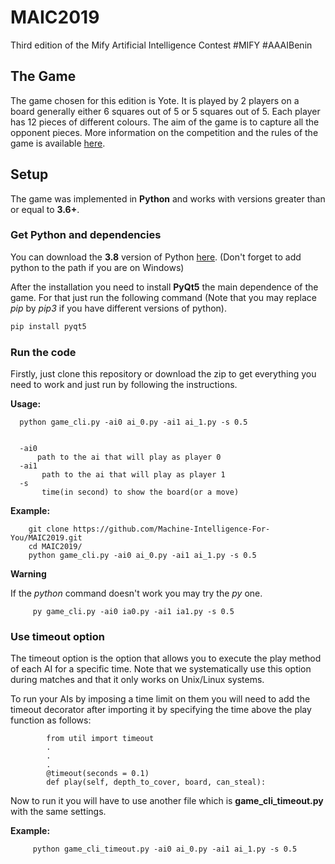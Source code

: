 # MAIC2019
Third edition of the Mify Artificial Intelligence Contest #MIFY #AAAIBenin



## The Game

The game chosen for this edition is Yote. It is played by 2 players on a board generally either 6 squares out of 5 or 5
squares out of 5. Each player has 12 pieces of different colours. The aim of the game is to capture all the opponent 
pieces. More information on the competition and the rules of the game is available [here](https://maic.mify-ai.com/maic2019).

## Setup

The game was implemented in **Python** and works with versions greater than or equal to **3.6+**.

### Get Python and dependencies


You can download the **3.8** version of Python [here](https://www.python.org/downloads/).
(Don't forget to add python to the path if you are on Windows)

After the installation you need to install **PyQt5** the main dependence of the game.
For that just run the following command (Note that you may replace *pip* by *pip3* if you have different versions of python).


```bash
pip install pyqt5
```

### Run the code

Firstly, just clone this repository or download the zip to get everything you need to work and just run by following the instructions.


**Usage:**

      python game_cli.py -ai0 ai_0.py -ai1 ai_1.py -s 0.5
      
      
      -ai0 
          path to the ai that will play as player 0
      -ai1 
           path to the ai that will play as player 1
      -s 
           time(in second) to show the board(or a move)


**Example:**
        
        git clone https://github.com/Machine-Intelligence-For-You/MAIC2019.git
        cd MAIC2019/
        python game_cli.py -ai0 ai_0.py -ai1 ai_1.py -s 0.5
        


**Warning**

If the *python* command doesn't work you may try the *py* one.
        
         py game_cli.py -ai0 ia0.py -ai1 ia1.py -s 0.5
        
		   
### Use timeout option 
The timeout option is the option that allows you to execute the play method of each AI for a specific time. Note that we
systematically use this option during matches and that it only works on Unix/Linux systems.

To run your AIs by imposing a time limit on them you will need to add the timeout decorator after importing it by specifying the time above the play function as follows:
            
            from util import timeout
            .
            .
            .
            @timeout(seconds = 0.1)
            def play(self, depth_to_cover, board, can_steal):


Now to run it you will have to use another file which is **game_cli_timeout.py** with the same settings.

**Example:**
        
         python game_cli_timeout.py -ai0 ai_0.py -ai1 ai_1.py -s 0.5
        
